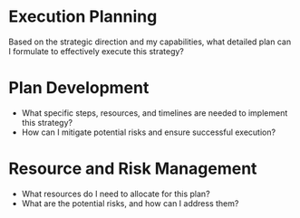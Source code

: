 # Execution Planning
Based on the strategic direction and my capabilities, what detailed plan can I formulate to effectively execute this strategy?

# Plan Development
- What specific steps, resources, and timelines are needed to implement this strategy?
- How can I mitigate potential risks and ensure successful execution?

# Resource and Risk Management
- What resources do I need to allocate for this plan?
- What are the potential risks, and how can I address them?
